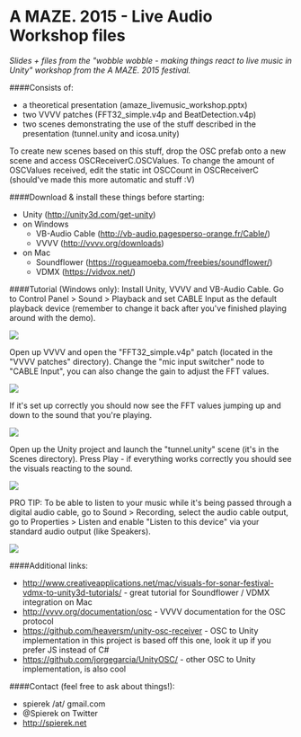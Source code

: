 # A MAZE. 2015 - Live Audio Workshop files
*Slides + files from the "wobble wobble - making things react to live music in Unity" workshop from the A MAZE. 2015 festival.*

####Consists of:
- a theoretical presentation (amaze_livemusic_workshop.pptx)
- two VVVV patches (FFT32_simple.v4p and BeatDetection.v4p)
- two scenes demonstrating the use of the stuff described in the presentation (tunnel.unity and icosa.unity)

To create new scenes based on this stuff, drop the OSC prefab onto a new scene and access OSCReceiverC.OSCValues.
To change the amount of OSCValues received, edit the static int OSCCount in OSCReceiverC (should've made this more automatic and stuff :V)

####Download & install these things before starting:
- Unity (http://unity3d.com/get-unity)
- on Windows
  - VB-Audio Cable (http://vb-audio.pagesperso-orange.fr/Cable/)
  - VVVV (http://vvvv.org/downloads)
- on Mac
  - Soundflower (https://rogueamoeba.com/freebies/soundflower/)
  - VDMX (https://vidvox.net/)
 
####Tutorial (Windows only):
Install Unity, VVVV and VB-Audio Cable. Go to Control Panel > Sound > Playback and set CABLE Input as the default playback device (remember to change it back after you've finished playing around with the demo).

<img src="http://i.imgur.com/UPiUkxy.png" align="center">

Open up VVVV and open the "FFT32_simple.v4p" patch (located in the "VVVV patches" directory). Change the "mic input switcher" node to "CABLE Input", you can also change the gain to adjust the FFT values.

<img src="http://i.imgur.com/n9OegUg.png" align="center">

If it's set up correctly you should now see the FFT values jumping up and down to the sound that you're playing.

<img src="http://i.imgur.com/voTVefr.png" align="center">

Open up the Unity project and launch the "tunnel.unity" scene (it's in the Scenes directory). Press Play - if everything works correctly you should see the visuals reacting to the sound. 

<img src="http://i.imgur.com/9srT4XT.png" align="center">

PRO TIP: To be able to listen to your music while it's being passed through a digital audio cable, go to Sound > Recording, select the audio cable output, go to Properties > Listen and enable "Listen to this device" via your standard audio output (like Speakers).

<img src="http://i.imgur.com/NHJD7eN.png" align="center">

  
####Additional links:
- http://www.creativeapplications.net/mac/visuals-for-sonar-festival-vdmx-to-unity3d-tutorials/ - great tutorial for Soundflower / VDMX integration on Mac
- http://vvvv.org/documentation/osc - VVVV documentation for the OSC protocol
- https://github.com/heaversm/unity-osc-receiver - OSC to Unity implementation in this project is based off this one, look it up if you prefer JS instead of C#
- https://github.com/jorgegarcia/UnityOSC/ - other OSC to Unity implementation, is also cool

####Contact (feel free to ask about things!):
- spierek /at/ gmail.com
- @Spierek on Twitter
- http://spierek.net
